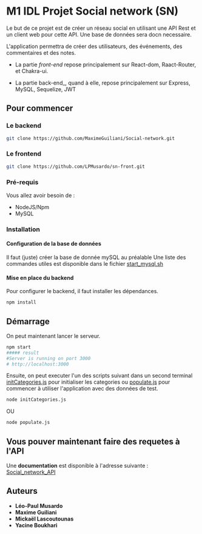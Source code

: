 # M1 IDL Projet Social network (SN)

Le but de ce projet est de créer un réseau social en utilisant une API Rest et un client web pour cette API.
Une base de données sera docn necessaire.

L'application permettra de créer des utilisateurs, des événements, des commentaires et des notes.  

- La partie _front-end_ repose principalement sur React-dom, Raact-Router, et Chakra-ui.

- La partie back-end_, quand à elle, repose principalement sur Express, MySQL, Sequelize, JWT

## Pour commencer

### Le backend

```bash
git clone https://github.com/MaximeGuiliani/Social-network.git
```

### Le frontend
```bash
git clone https://github.com/LPMusardo/sn-front.git
```

### Pré-requis

Vous allez avoir besoin de :
- NodeJS/Npm
- MySQL

### Installation

#### Configuration de la base de données

Il faut (juste) créer la base de donnée mySQL au préalable
Une liste des commandes utiles est disponible dans le fichier [start_mysql.sh](script/start_mysql.sh)

#### Mise en place du backend

Pour configurer le backend, il faut installer les dépendances.

```bash
npm install
```


## Démarrage


On peut maintenant lancer le serveur.

```bash
npm start
##### result
#Server is running on port 3000  
# http://localhost:3000
```

Ensuite, on peut executer l'un des scripts suivant dans un second terminal [initCategories.js](initCategories.js) pour initialiser les categories ou [populate.js](populate.js) pour commencer à utiliser l'application avec des données de test.

```bash 
node initCategories.js
```

OU


```bash 
node populate.js
```


## Vous pouver maintenant faire des requetes à l'API
Une **documentation** est disponible à l'adresse suivante : [Social_network_API](https://app.swaggerhub.com/apis-docs/MAXIMEGUILIANI_2/Social_network_API/1.0.0)



## Auteurs
* **Léo-Paul Musardo**
* **Maxime Guiliani**  
* **Mickaël Lascoutounas** 
* **Yacine Boukhari** 
